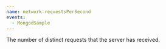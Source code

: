 ```yaml
---
name: network.requestsPerSecond
events:
  - MongodSample
---
```


The number of distinct requests that the server has received.
